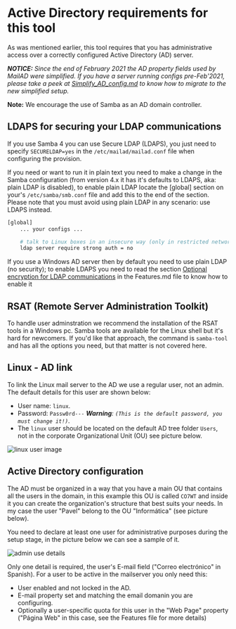 # Active Directory requirements for this tool

As was mentioned earlier, this tool requires that you has administrative access over a correctly configured Active Directory (AD) server.

_**NOTICE:** Since the end of February 2021 the AD property fields used by MailAD were simplified. If you have a server running configs pre-Feb'2021, please take a peek at [Simplify_AD_config.md](Simplify_AD_config.md) to know how to migrate to the new simplified setup._

**Note:** We encourage the use of Samba as an AD domain controller.

## LDAPS for securing your LDAP communications

If you use Samba 4 you can use Secure LDAP (LDAPS), you just need to specify `SECURELDAP=yes` in the `/etc/mailad/mailad.conf` file when configuring the provision.

If you need or want to run it in plain text you need to make a change in the Samba configuration (from version 4.x it has it's defaults to LDAPS, aka: plain LDAP is disabled), to enable plain LDAP locate the [global] section on your's `/etc/samba/smb.conf` file and add this to the end of the section. Please note that you must avoid using plain LDAP in any scenario: use LDAPS instead.

``` sh
[global]
    ... your configs ...

    # talk to Linux boxes in an insecure way (only in restricted network segments e.g. DMZ)
    ldap server require strong auth = no

```

If you use a Windows AD server then by default you need to use plain LDAP (no security); to enable LDAPS you need to read the section [Optional encryption for LDAP communications](Features.md#optional-encryption-for-LDAP-communications) in the Features.md file to know how to enable it

## RSAT (Remote Server Administration Toolkit)

To handle user adminstration we recommend the installation of the RSAT tools in a Windows pc. Samba tools are available for the Linux shell but it's hard for newcomers. If you'd like that approach, the command is `samba-tool` and has all the options you need, but that matter is not covered here.

## Linux - AD link

To link the Linux mail server to the AD we use a regular user, not an admin. The default details for this user are shown below:

- User name: `linux`.
- Password: `Passw0rd---` _**Warning**: `(This is the default password, you must change it!)`_.
- The `linux` user should be located on the default AD tree folder `Users`, not in the corporate Organizational Unit (OU) see picture below.

![linux user image](imgs/sample_ad_listing_linux_user.png)

## Active Directory configuration

The AD must be organized in a way that you have a main OU that contains all the users in the domain, in this example this OU is called `CO7WT` and inside it you can create the organization's structure that best suits your needs. In my case the user "Pavel" belong to the OU "Informática" (see picture below).

You need to declare at least one user for administrative purposes during the setup stage, in the picture below we can see a sample of it.

![admin use details](imgs/admin_user_details.png)

Only one detail is required, the user's E-mail field ("Correo electrónico" in Spanish). For a user to be active in the mailserver you only need this:

- User enabled and not locked in the AD.
- E-mail property set and matching the email domanin you are configuring.
- Optionally a user-specific quota for this user in the "Web Page" property ("Página Web" in this case, see the Features file for more details)

